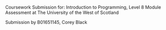 Coursework Submission for: Introduction to Programming, Level 8 Module Assessment at The University of the West of Scotland

Submission by B01651145, Corey Black
